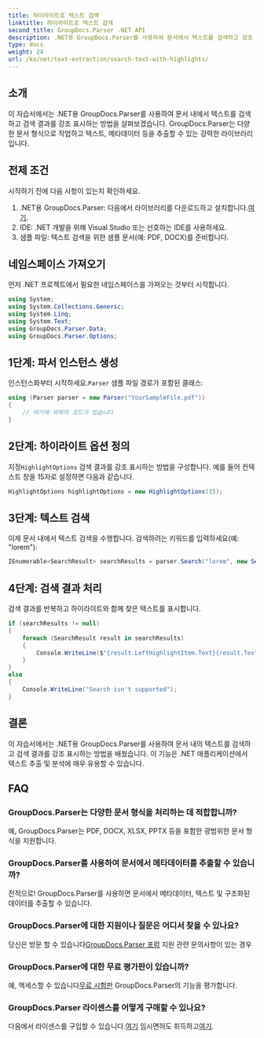 ```yaml
---
title: 하이라이트로 텍스트 검색
linktitle: 하이라이트로 텍스트 검색
second_title: GroupDocs.Parser .NET API
description: .NET용 GroupDocs.Parser를 사용하여 문서에서 텍스트를 검색하고 강조 표시하는 방법을 알아보세요. 귀중한 통찰력을 효율적으로 추출하세요.
type: docs
weight: 24
url: /ko/net/text-extraction/search-text-with-highlights/
---
```

## 소개
이 자습서에서는 .NET용 GroupDocs.Parser를 사용하여 문서 내에서 텍스트를 검색하고 검색 결과를 강조 표시하는 방법을 살펴보겠습니다. GroupDocs.Parser는 다양한 문서 형식으로 작업하고 텍스트, 메타데이터 등을 추출할 수 있는 강력한 라이브러리입니다.
## 전제 조건
시작하기 전에 다음 사항이 있는지 확인하세요.
1.  .NET용 GroupDocs.Parser: 다음에서 라이브러리를 다운로드하고 설치합니다.[여기](https://releases.groupdocs.com/parser/net/).
2. IDE: .NET 개발을 위해 Visual Studio 또는 선호하는 IDE를 사용하세요.
3. 샘플 파일: 텍스트 검색을 위한 샘플 문서(예: PDF, DOCX)를 준비합니다.

## 네임스페이스 가져오기
먼저 .NET 프로젝트에서 필요한 네임스페이스를 가져오는 것부터 시작합니다.
```csharp
using System;
using System.Collections.Generic;
using System.Linq;
using System.Text;
using GroupDocs.Parser.Data;
using GroupDocs.Parser.Options;
```
## 1단계: 파서 인스턴스 생성
 인스턴스화부터 시작하세요.`Parser` 샘플 파일 경로가 포함된 클래스:
```csharp
using (Parser parser = new Parser("YourSampleFile.pdf"))
{
    // 여기에 귀하의 코드가 있습니다
}
```
## 2단계: 하이라이트 옵션 정의
 지정`HighlightOptions` 검색 결과를 강조 표시하는 방법을 구성합니다. 예를 들어 컨텍스트 창을 15자로 설정하면 다음과 같습니다.
```csharp
HighlightOptions highlightOptions = new HighlightOptions(15);
```
## 3단계: 텍스트 검색
이제 문서 내에서 텍스트 검색을 수행합니다. 검색하려는 키워드를 입력하세요(예: "lorem"):
```csharp
IEnumerable<SearchResult> searchResults = parser.Search("lorem", new SearchOptions(true, false, false, highlightOptions));
```
## 4단계: 검색 결과 처리
검색 결과를 반복하고 하이라이트와 함께 찾은 텍스트를 표시합니다.
```csharp
if (searchResults != null)
{
    foreach (SearchResult result in searchResults)
    {
        Console.WriteLine($"{result.LeftHighlightItem.Text}{result.Text}{result.RightHighlightItem.Text}");
    }
}
else
{
    Console.WriteLine("Search isn't supported");
}
```

## 결론
이 자습서에서는 .NET용 GroupDocs.Parser를 사용하여 문서 내의 텍스트를 검색하고 검색 결과를 강조 표시하는 방법을 배웠습니다. 이 기능은 .NET 애플리케이션에서 텍스트 추출 및 분석에 매우 유용할 수 있습니다.

## FAQ
### GroupDocs.Parser는 다양한 문서 형식을 처리하는 데 적합합니까?
예, GroupDocs.Parser는 PDF, DOCX, XLSX, PPTX 등을 포함한 광범위한 문서 형식을 지원합니다.
### GroupDocs.Parser를 사용하여 문서에서 메타데이터를 추출할 수 있습니까?
전적으로! GroupDocs.Parser를 사용하면 문서에서 메타데이터, 텍스트 및 구조화된 데이터를 추출할 수 있습니다.
### GroupDocs.Parser에 대한 지원이나 질문은 어디서 찾을 수 있나요?
 당신은 방문 할 수 있습니다[GroupDocs.Parser 포럼](https://forum.groupdocs.com/c/parser/17) 지원 관련 문의사항이 있는 경우
### GroupDocs.Parser에 대한 무료 평가판이 있습니까?
 예, 액세스할 수 있습니다[무료 시험판](https://releases.groupdocs.com/) GroupDocs.Parser의 기능을 평가합니다.
### GroupDocs.Parser 라이센스를 어떻게 구매할 수 있나요?
 다음에서 라이센스를 구입할 수 있습니다.[여기](https://purchase.groupdocs.com/buy) 임시면허도 취득하고[여기](https://purchase.groupdocs.com/temporary-license/).